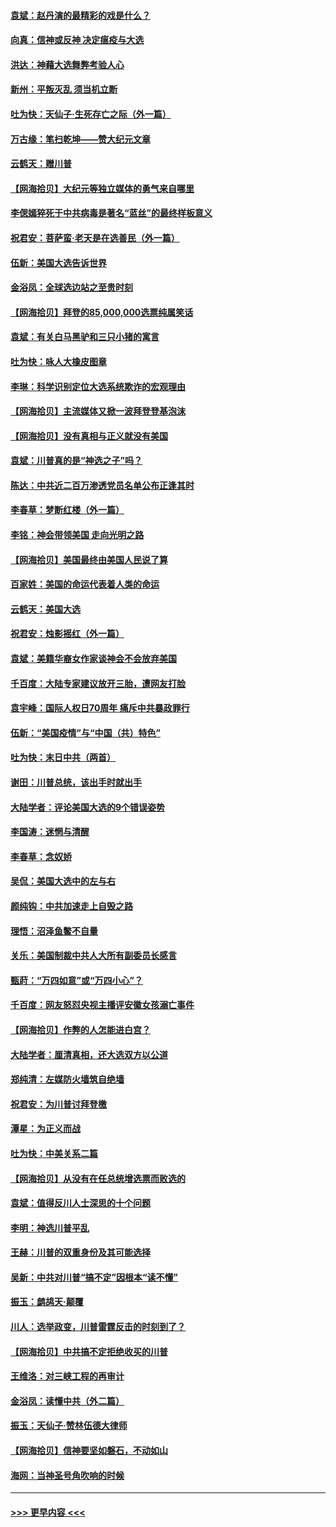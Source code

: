 #### [袁斌：赵丹演的最精彩的戏是什么？](../pages/nsc993/n12633316.md?t=12202302) 
#### [向真：信神或反神 决定瘟疫与大选](../pages/nsc993/n12632710.md?t=12202302) 
#### [洪达：神藉大选舞弊考验人心](../pages/nsc993/n12631962.md?t=12202302) 
#### [新州：平叛灭乱  须当机立断](../pages/nsc993/n12631946.md?t=12202302) 
#### [吐为快：天仙子‧生死存亡之际（外一篇）](../pages/nsc993/n12631927.md?t=12202302) 
#### [万古缘：笔扫乾坤——赞大纪元文章](../pages/nsc993/n12631922.md?t=12202302) 
#### [云鹤天：赠川普](../pages/nsc993/n12631823.md?t=12202302) 
#### [【网海拾贝】大纪元等独立媒体的勇气来自哪里](../pages/nsc993/n12629961.md?t=12202302) 
#### [李偲嫣猝死于中共病毒是著名“蓝丝”的最终样板意义](../pages/nsc993/n12628812.md?t=12202302) 
#### [祝君安：菩萨蛮·老天是在选善民（外一篇）](../pages/nsc993/n12628793.md?t=12202302) 
#### [伍新：美国大选告诉世界](../pages/nsc993/n12628768.md?t=12202302) 
#### [金浴凤：全球选边站之至贵时刻](../pages/nsc993/n12627318.md?t=12202302) 
#### [【网海拾贝】拜登的85,000,000选票纯属笑话](../pages/nsc993/n12626569.md?t=12202302) 
#### [袁斌：有关白马黑驴和三只小猪的寓言](../pages/nsc993/n12626198.md?t=12202302) 
#### [吐为快：咏人大橡皮图章](../pages/nsc993/n12624470.md?t=12202302) 
#### [李琳：科学识别定位大选系统欺诈的宏观理由](../pages/nsc993/n12624340.md?t=12202302) 
#### [【网海拾贝】主流媒体又掀一波拜登登基泡沫](../pages/nsc993/n12624000.md?t=12202302) 
#### [【网海拾贝】没有真相与正义就没有美国](../pages/nsc993/n12621885.md?t=12202302) 
#### [袁斌：川普真的是“神选之子”吗？](../pages/nsc993/n12621749.md?t=12202302) 
#### [陈达：中共近二百万渗透党员名单公布正逢其时](../pages/nsc993/n12620870.md?t=12202302) 
#### [李春草：梦断红楼（外一篇）](../pages/nsc993/n12619122.md?t=12202302) 
#### [李铭：神会带领美国 走向光明之路](../pages/nsc993/n12618584.md?t=12202302) 
#### [【网海拾贝】美国最终由美国人民说了算](../pages/nsc993/n12617255.md?t=12202302) 
#### [百家姓：美国的命运代表着人类的命运](../pages/nsc993/n12615838.md?t=12202302) 
#### [云鹤天：美国大选](../pages/nsc993/n12615994.md?t=12202302) 
#### [祝君安：烛影摇红（外一篇）](../pages/nsc993/n12615975.md?t=12202302) 
#### [袁斌：美籍华裔女作家谈神会不会放弃美国](../pages/nsc993/n12615263.md?t=12202302) 
#### [千百度：大陆专家建议放开三胎，遭网友打脸](../pages/nsc993/n12614456.md?t=12202302) 
#### [袁宇峰：国际人权日70周年 痛斥中共暴政罪行](../pages/nsc993/n12611965.md?t=12202302) 
#### [伍新：“美国疫情”与“中国（共）特色”](../pages/nsc993/n12611463.md?t=12202302) 
#### [吐为快：末日中共（两首）](../pages/nsc993/n12611461.md?t=12202302) 
#### [谢田：川普总统，该出手时就出手](../pages/nsc993/n12610905.md?t=12202302) 
#### [大陆学者：评论美国大选的9个错误姿势](../pages/nsc993/n12609586.md?t=12202302) 
#### [李国涛：迷惘与清醒](../pages/nsc993/n12607532.md?t=12202302) 
#### [李春草：念奴娇](../pages/nsc993/n12607083.md?t=12202302) 
#### [吴侃：美国大选中的左与右](../pages/nsc993/n12607054.md?t=12202302) 
#### [颜纯钩：中共加速走上自毁之路](../pages/nsc993/n12606473.md?t=12202302) 
#### [理悟：沼泽鱼鳖不自量](../pages/nsc993/n12606454.md?t=12202302) 
#### [关乐：美国制裁中共人大所有副委员长感言](../pages/nsc993/n12606442.md?t=12202302) 
#### [甄莳：“万四如意”或“万四小心”？](../pages/nsc993/n12606091.md?t=12202302) 
#### [千百度：网友怒怼央视主播评安徽女孩溺亡事件](../pages/nsc993/n12605370.md?t=12202302) 
#### [【网海拾贝】作弊的人怎能进白宫？](../pages/nsc993/n12603546.md?t=12202302) 
#### [大陆学者：厘清真相，还大选双方以公道](../pages/nsc993/n12603475.md?t=12202302) 
#### [郑纯清：左媒防火墙筑自绝墙](../pages/nsc993/n12602226.md?t=12202302) 
#### [祝君安：为川普讨拜登檄](../pages/nsc993/n12602199.md?t=12202302) 
#### [潭星：为正义而战](../pages/nsc993/n12600926.md?t=12202302) 
#### [吐为快：中美关系二篇](../pages/nsc993/n12600908.md?t=12202302) 
#### [【网海拾贝】从没有在任总统增选票而败选的](../pages/nsc993/n12600435.md?t=12202302) 
#### [袁斌：值得反川人士深思的十个问题](../pages/nsc993/n12600332.md?t=12202302) 
#### [李明：神选川普平乱](../pages/nsc993/n12599751.md?t=12202302) 
#### [王赫：川普的双重身份及其可能选择](../pages/nsc993/n12599723.md?t=12202302) 
#### [吴新：中共对川普“搞不定”因根本“读不懂”](../pages/nsc993/n12599502.md?t=12202302) 
#### [振玉：鹧鸪天‧颠覆](../pages/nsc993/n12599494.md?t=12202302) 
#### [川人：选举政变，川普雷霆反击的时刻到了？](../pages/nsc993/n12599291.md?t=12202302) 
#### [【网海拾贝】中共搞不定拒绝收买的川普](../pages/nsc993/n12598955.md?t=12202302) 
#### [王维洛：对三峡工程的再审计](../pages/nsc993/n12598436.md?t=12202302) 
#### [金浴凤：读懂中共（外二篇）](../pages/nsc993/n12597943.md?t=12202302) 
#### [振玉：天仙子‧赞林伍德大律师](../pages/nsc993/n12597929.md?t=12202302) 
#### [【网海拾贝】信神要坚如磐石，不动如山](../pages/nsc993/n12597901.md?t=12202302) 
#### [海网：当神圣号角吹响的时候](../pages/nsc993/n12595891.md?t=12202302) 

----
#### [ >>> 更早内容 <<< ](../indexes/nsc993-earlier.md)
